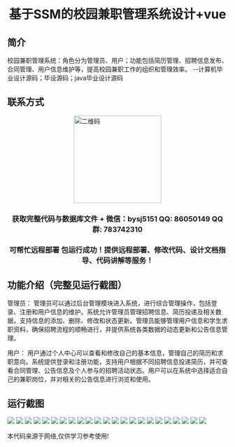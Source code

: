 <p><h1 align="center">基于SSM的校园兼职管理系统设计+vue</h1></p>

## 简介
校园兼职管理系统：角色分为管理员、用户；功能包括简历管理、招聘信息发布、合同管理、用户信息维护等，提高校园兼职工作的组织和管理效率。    --计算机毕业设计源码；毕设源码；java毕业设计源码


## 联系方式
<img src="https://bs-1329754181.cos.ap-shanghai.myqcloud.com/wx.jpg" alt="二维码" style="display: block; margin: 0 auto;" width="200px">
<p><h3 align="center">获取完整代码与数据库文件 + 微信：bysj5151 QQ: 86050149 QQ群: 783742310</h3></p>
<p><h3 align="center">可帮忙远程部署 包运行成功！提供远程部署、修改代码、设计文档指导、代码讲解等服务！</h3></p>

## 功能介绍（完整见运行截图）
管理员： 管理员可以通过后台管理模块进入系统，进行综合管理操作，包括登录、注册和用户信息的维护。系统允许管理员管理招聘信息、简历投递及相关数据，支持信息的添加、删除、修改和状态更新。管理员能够管理用户信息和学生求职资料，确保招聘流程的顺畅进行，并提供系统各类数据的动态更新和公告信息管理。

用户： 用户通过个人中心可以查看和修改自己的基本信息，管理自己的简历和求职意向。系统提供登录和注册功能，支持用户根据不同招聘信息投递简历，并可查看合同管理、公告信息及个人参与的招聘活动状态。用户可以在系统中选择适合自己的兼职岗位，并对相关的公告信息进行浏览和使用。


## 运行截图
![](https://bs-1329754181.cos.ap-shanghai.myqcloud.com/ssm/CampusPartTimeManagementSystem/img/001.jpg)
![](https://bs-1329754181.cos.ap-shanghai.myqcloud.com/ssm/CampusPartTimeManagementSystem/img/002.jpg)
![](https://bs-1329754181.cos.ap-shanghai.myqcloud.com/ssm/CampusPartTimeManagementSystem/img/003.jpg)
![](https://bs-1329754181.cos.ap-shanghai.myqcloud.com/ssm/CampusPartTimeManagementSystem/img/004.jpg)
![](https://bs-1329754181.cos.ap-shanghai.myqcloud.com/ssm/CampusPartTimeManagementSystem/img/005.jpg)
![](https://bs-1329754181.cos.ap-shanghai.myqcloud.com/ssm/CampusPartTimeManagementSystem/img/006.jpg)
![](https://bs-1329754181.cos.ap-shanghai.myqcloud.com/ssm/CampusPartTimeManagementSystem/img/007.jpg)
![](https://bs-1329754181.cos.ap-shanghai.myqcloud.com/ssm/CampusPartTimeManagementSystem/img/008.jpg)
![](https://bs-1329754181.cos.ap-shanghai.myqcloud.com/ssm/CampusPartTimeManagementSystem/img/009.jpg)
![](https://bs-1329754181.cos.ap-shanghai.myqcloud.com/ssm/CampusPartTimeManagementSystem/img/010.jpg)
![](https://bs-1329754181.cos.ap-shanghai.myqcloud.com/ssm/CampusPartTimeManagementSystem/img/011.jpg)
![](https://bs-1329754181.cos.ap-shanghai.myqcloud.com/ssm/CampusPartTimeManagementSystem/img/012.jpg)
![](https://bs-1329754181.cos.ap-shanghai.myqcloud.com/ssm/CampusPartTimeManagementSystem/img/013.jpg)
![](https://bs-1329754181.cos.ap-shanghai.myqcloud.com/ssm/CampusPartTimeManagementSystem/img/014.jpg)
![](https://bs-1329754181.cos.ap-shanghai.myqcloud.com/ssm/CampusPartTimeManagementSystem/img/015.jpg)
![](https://bs-1329754181.cos.ap-shanghai.myqcloud.com/ssm/CampusPartTimeManagementSystem/img/016.jpg)
![](https://bs-1329754181.cos.ap-shanghai.myqcloud.com/ssm/CampusPartTimeManagementSystem/img/017.jpg)
![](https://bs-1329754181.cos.ap-shanghai.myqcloud.com/ssm/CampusPartTimeManagementSystem/img/018.jpg)
![](https://bs-1329754181.cos.ap-shanghai.myqcloud.com/ssm/CampusPartTimeManagementSystem/img/019.jpg)
![](https://bs-1329754181.cos.ap-shanghai.myqcloud.com/ssm/CampusPartTimeManagementSystem/img/020.jpg)
![](https://bs-1329754181.cos.ap-shanghai.myqcloud.com/ssm/CampusPartTimeManagementSystem/img/021.jpg)
![](https://bs-1329754181.cos.ap-shanghai.myqcloud.com/ssm/CampusPartTimeManagementSystem/img/022.jpg)
![](https://bs-1329754181.cos.ap-shanghai.myqcloud.com/ssm/CampusPartTimeManagementSystem/img/023.jpg)

<p>本代码来源于网络,仅供学习参考使用!</p>
